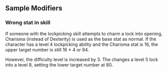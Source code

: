 ## Sample Modifiers


### Wrong stat in skill

If someone with the lockpicking skill attempts to charm a lock into opening, Charisma (instead of Dexterity) is used as the base stat as normal. If the character has a level 4 lockpicking ability and the Charisma stat is 16, the upper target number is still 16 * 4 or 84.

However, the difficulty level is increased by 3. The changes a level 5 lock into a level 8, setting the lower target number at 80.